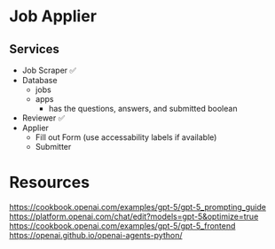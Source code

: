 # Job Applier
## Services
- Job Scraper ✅
- Database
    - jobs
    - apps
        - has the questions, answers, and submitted boolean
- Reviewer ✅
- Applier
    - Fill out Form (use accessability labels if available)
    - Submitter

# Resources
https://cookbook.openai.com/examples/gpt-5/gpt-5_prompting_guide
https://platform.openai.com/chat/edit?models=gpt-5&optimize=true
https://cookbook.openai.com/examples/gpt-5/gpt-5_frontend
https://openai.github.io/openai-agents-python/